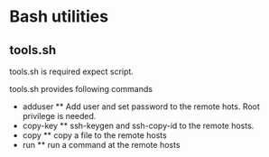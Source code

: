 # Bash utilities

## tools.sh
tools.sh is required expect script. 

tools.sh provides following commands
* adduser
** Add user and set password to the remote hots. Root privilege is needed. 
* copy-key
** ssh-keygen and ssh-copy-id to the remote hosts.
* copy
** copy a file to the remote hosts
* run
** run a command at the remote hosts

